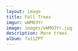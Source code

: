 ```yaml
---
layout: image
title: Fall Trees
imgur: wWM03Yr
image: images/wWM03Yr.jpg
description: More trees.
album: 7a11ZPT
---
```


